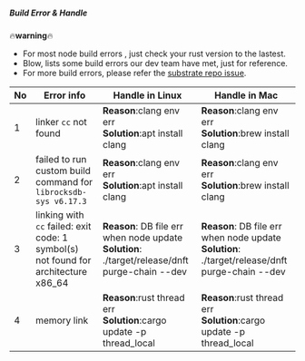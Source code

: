 ##### Build Error & Handle

🔥**warning**🔥

- For most node build errors , just check your rust version to the lastest.
- Blow, lists some build errors our dev team have met, just for reference.
- For more build errors, please refer the [substrate repo issue](https://github.com/paritytech/substrate/issues).



| No   | Error info                                                   | Handle in Linux                                              | Handle in Mac                                                |
| ---- | ------------------------------------------------------------ | ------------------------------------------------------------ | ------------------------------------------------------------ |
| 1    | linker `cc` not found                                        | **Reason**:clang env err<br />**Solution**:apt install clang | **Reason**:clang env err<br />**Solution**:brew install clang |
| 2    | failed to run custom build command for `librocksdb-sys v6.17.3` | **Reason**:clang env err<br />**Solution**:apt install clang | **Reason**:clang env err<br />**Solution**:brew install clang |
| 3    | linking with `cc` failed: exit code: 1<br/> symbol(s) not found for architecture x86_64 | **Reason**: DB file err when node update<br />**Solution**: ./target/release/dnft purge-chain --dev | **Reason**: DB file err when node update<br />**Solution**: ./target/release/dnft purge-chain --dev |
| 4    | memory link                                                  | **Reason**:rust thread err <br />**Solution**:cargo update -p thread_local | **Reason**:rust thread err<br />**Solution**:cargo update -p thread_local |

